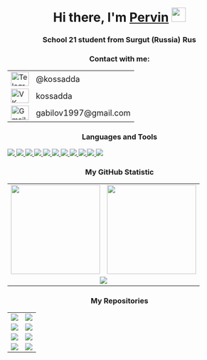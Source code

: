<!-- Приветствие -->

<h1 align="center">Hi there, I'm <a href="https://github.com/kossadda" target="_blank">Pervin</a>
<img src="https://github.com/blackcater/blackcater/raw/main/images/Hi.gif" height="32"/></h1>
<h3 align="center">School 21 student from Surgut (Russia) <img src="https://usagif.com/wp-content/uploads/gifs/russian-flag-6.gif" alt="Russian flag" width="32" height="16"></h3>

<!-- Контакты -->
<div align="center">
  <h3>Contact with me:</h3>
  <table>
    <tr>
      <td>
        <a href="https://t.me/kossadda" target="_blank" style="text-decoration: none;">
          <img src="https://upload.wikimedia.org/wikipedia/commons/thumb/8/82/Telegram_logo.svg/1200px-Telegram_logo.svg.png" alt="Telegram logo" width="40" height="32">
        </a>
      </td>
      <td>
        <a href="https://t.me/kossadda" target="_blank" style="text-decoration: none;">
          <span style="font-size: 18px; vertical-align: middle;">@kossadda</span>
        </a>
      </td>
    </tr>
    <tr>
      <td>
        <a href="https://vk.com/kossadda" target="_blank" style="text-decoration: none;">
          <img src="https://ob-ulyanovsk.ru/images/vk.png" alt="VK logo" width="40" height="32">
        </a>
      </td>
      <td>
        <a href="https://vk.com/kossadda" target="_blank" style="text-decoration: none;">
          <span style="font-size: 18px; vertical-align: middle;">kossadda</span>
        </a>
      </td>
    </tr>
    <tr>
      <td>
        <a href="mailto:gabilov1997@gmail.com" style="text-decoration: none;">
          <img src="https://logo-base.com/logo/gmail_logo_icon.png" alt="Gmail logo" width="40" height="32">
        </a>
      </td>
      <td>
        <a href="mailto:gabilov1997@gmail.com" style="text-decoration: none;">
          <span style="font-size: 18px; vertical-align: middle;">gabilov1997@gmail.com</span>
        </a>
      </td>
    </tr>
  </table>
</div>

<!-- Языки и инструменты -->
<p align="center">
  <h3 align="center">Languages and Tools</h3>
  <p>
    <a href="https://www.cprogramming.com/">
      <img src="https://img.shields.io/badge/C-%2300599C.svg?style=for-the-badge&logo=c&logoColor=white" />
    </a>
    <a href="https://www.cplusplus.com/">
      <img src="https://img.shields.io/badge/C%2B%2B-00599C?style=for-the-badge&logo=c%2B%2B&logoColor=white" />
    </a>
    <a href="https://www.gnu.org/software/bash/">
      <img src="https://img.shields.io/badge/Bash-%234EAA25.svg?style=for-the-badge&logo=gnu-bash&logoColor=white" />
    </a>
    <a href="https://www.postgresql.org/">
      <img src="https://img.shields.io/badge/PostgreSQL-%23316192.svg?style=for-the-badge&logo=postgresql&logoColor=white" />
    </a>
    <a href="https://www.qt.io/">
      <img src="https://img.shields.io/badge/Qt-%23217346.svg?style=for-the-badge&logo=Qt&logoColor=white" />
    </a>
    <a href="https://cmake.org/">
      <img src="https://img.shields.io/badge/CMake-%23008FBA.svg?style=for-the-badge&logo=cmake&logoColor=white" />
    </a>
    <a href="https://www.linux.org/">
      <img src="https://img.shields.io/badge/Linux-FCC624?style=for-the-badge&logo=linux&logoColor=black" />
    </a>
    <a href="https://github.com/features/actions">
      <img src="https://img.shields.io/badge/CICD-2088FF?style=for-the-badge&logo=github-actions&logoColor=white" />
    </a>
    <a href="https://grafana.com/">
      <img src="https://img.shields.io/badge/Grafana-%23F46800.svg?style=for-the-badge&logo=grafana&logoColor=white" />
    </a>
    <a href="https://prometheus.io/">
      <img src="https://img.shields.io/badge/Prometheus-E6522C?style=for-the-badge&logo=Prometheus&logoColor=white" />
    </a>
    <a href="https://www.docker.com/">
      <img src="https://img.shields.io/badge/Docker-%230db7ed.svg?style=for-the-badge&logo=docker&logoColor=white" />
    </a>
  </p>
</p>

<!-- Статистика -->
<p align="center">
  <h3 align="center">My GitHub Statistic</h3>
  <table>
    <tr>
      <td align="center">
          <img height="200" src="https://github-readme-stats.vercel.app/api?username=kossadda&theme=algolia" />
        </a>
      </td>
      <td align="center">
          <img height="200" src="https://github-readme-stats.vercel.app/api/top-langs?username=kossadda&layout=compact&langs_count=8&card_width=440&theme=algolia" />
        </a>
      </td>
    </tr>
    <tr>
      <td colspan="2" align="center">
        <img src="https://github-readme-streak-stats.herokuapp.com?user=kossadda&theme=algolia&card_width=950" />
      </td>
    </tr>
  </table>
</p>

<!-- Репозитории -->
<p align="center">
  <h3 align="center">My Repositories</h3>
  <table>
    <tr>
      <td align="center">
        <a href="https://github.com/kossadda/SmartCalc_v1.0">
          <img src="https://github-readme-stats.vercel.app/api/pin/?username=kossadda&repo=SmartCalc_v1.0&theme=algolia" />
        </a>
      </td>
      <td align="center">
        <a href="https://github.com/kossadda/BrickGame_v1.0">
          <img src="https://github-readme-stats.vercel.app/api/pin/?username=kossadda&repo=BrickGame_v1.0&theme=algolia" />
        </a>
      </td>
    </tr>
    <tr>
      <td align="center">
        <a href="https://github.com/kossadda/LinuxMonitoring_v2.0">
          <img src="https://github-readme-stats.vercel.app/api/pin/?username=kossadda&repo=LinuxMonitoring_v2.0&theme=algolia" />
        </a>
      </td>
      <td align="center">
        <a href="https://github.com/kossadda/s21_decimal">
          <img src="https://github-readme-stats.vercel.app/api/pin/?username=kossadda&repo=s21_decimal&theme=algolia" />
        </a>
      </td>
    </tr>
    <tr>
      <td align="center">
        <a href="https://github.com/kossadda/s21_SQL">
          <img src="https://github-readme-stats.vercel.app/api/pin/?username=kossadda&repo=s21_SQL&theme=algolia" />
        </a>
      </td>
      <td align="center">
        <a href="https://github.com/kossadda/s21_CICD">
          <img src="https://github-readme-stats.vercel.app/api/pin/?username=kossadda&repo=s21_CICD&theme=algolia" />
        </a>
      </td>
    </tr>
    <tr>
      <td align="center">
        <a href="https://github.com/kossadda/s21_math">
          <img src="https://github-readme-stats.vercel.app/api/pin/?username=kossadda&repo=s21_math&theme=algolia" />
        </a>
      </td>
      <td align="center">
        <a href="https://github.com/kossadda/s21_matrix_plus">
          <img src="https://github-readme-stats.vercel.app/api/pin/?username=kossadda&repo=s21_matrix_plus&theme=algolia" />
        </a>
      </td>
      <!-- <td colspan="2" align="left">
        <a href="https://github.com/kossadda/s21_math">
          <img src="https://github-readme-stats.vercel.app/api/pin/?username=kossadda&repo=s21_math&theme=algolia" />
        </a>
      </td> -->
    </tr>
  </table>
</p>
